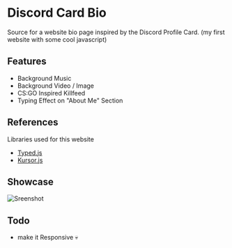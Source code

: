 
# Discord Card Bio

Source for a website bio page inspired by the Discord Profile Card.
(my first website with some cool javascript)


## Features

- Background Music
- Background Video / Image
- CS:GO Inspired Killfeed
- Typing Effect on "About Me" Section


## References

Libraries used for this website

- [Typed.js](https://github.com/mattboldt/typed.js/)
- [Kursor.js](https://lusaxweb.github.io/Kursor/)
 
## Showcase

![Sreenshot](https://r2.e-z.host/5fe159db-02a4-4aa4-8c3c-0c34bb0ce49f/za3sk7g6.jpg)


## Todo

- make it Responsive 💀